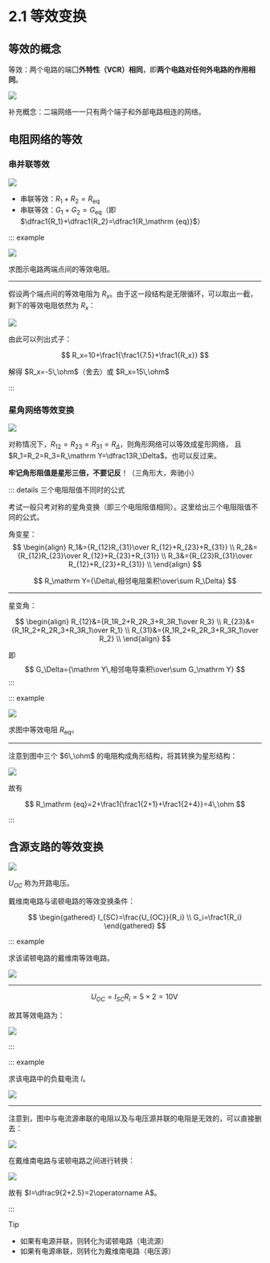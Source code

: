 # 2.1 等效变换

## 等效的概念

等效：两个电路的端囗**外特性（VCR）相同**，即**两个电路对任何外电路的作用相同**。

![](./images/circ-eq.svg)

补充概念：二端网络一一只有两个端子和外部电路相连的网络。

## 电阻网络的等效

### 串并联等效

![](./images/sp-eq.svg)

- 串联等效：$R_1+R_2=R_\mathrm {eq}$
- 串联等效：$G_1+G_2=G_\mathrm {eq}$（即 $\dfrac1{R_1}+\dfrac1{R_2}=\dfrac1{R_\mathrm {eq}}$）

::: example

![](./images/sp-eq-example.svg)

求图示电路两端点间的等效电阻。

---

假设两个端点间的等效电阻为 $R_x$。由于这一段结构是无限循环，可以取出一截，剩下的等效电阻依然为 $R_x$：

![](./images/sp-eq-example-ana.svg)

由此可以列出式子：

$$
R_x=10+\frac1{\frac1{7.5}+\frac1{R_x}}
$$

解得 $R_x=-5\,\ohm$（舍去）或 $R_x=15\,\ohm$

:::

### 星角网络等效变换

![](./images/dy-eq.svg)

对称情况下，$R_{12}=R_{23}=R_{31}=R_\Delta$，则角形网络可以等效成星形网络， 且 $R_1=R_2=R_3=R_\mathrm Y=\dfrac13R_\Delta$。也可以反过来。

**牢记角形阻值是星形三倍，不要记反**！（三角形大，奔驰小）

::: details 三个电阻阻值不同时的公式

考试一般只考对称的星角变换（即三个电阻阻值相同）。这里给出三个电阻阻值不同的公式。

角变星：
$$
\begin{align}
R_1&={R_{12}R_{31}\over R_{12}+R_{23}+R_{31}} \\
R_2&={R_{12}R_{23}\over R_{12}+R_{23}+R_{31}} \\
R_3&={R_{23}R_{31}\over R_{12}+R_{23}+R_{31}} \\
\end{align}
$$

$$
R_\mathrm Y={\Delta\,相邻电阻乘积\over\sum R_\Delta}
$$

---

星变角：

$$
\begin{align}
R_{12}&={R_1R_2+R_2R_3+R_3R_1\over R_3} \\
R_{23}&={R_1R_2+R_2R_3+R_3R_1\over R_1} \\
R_{31}&={R_1R_2+R_2R_3+R_3R_1\over R_2} \\
\end{align}
$$

即
$$
G_\Delta={\mathrm Y\,相邻电导乘积\over\sum G_\mathrm Y}
$$
:::

::: example

![](./images/dy-eq-example.svg)

求图中等效电阻 $R_\mathrm {eq}$。

---

注意到图中三个 $6\,\ohm$ 的电阻构成角形结构，将其转换为星形结构：

![](./images/dy-eq-example-ana.svg)

故有

$$
R_\mathrm {eq}=2+\frac1{\frac1{2+1}+\frac1{2+4}}=4\,\ohm
$$

:::

## 含源支路的等效变换

![](./images/src-eq.svg)

$U_{OC}$ 称为开路电压。

戴维南电路与诺顿电路的等效变换条件：

$$
\begin{gathered}
I_{SC}=\frac{U_{OC}}{R_i} \\
G_i=\frac1{R_i}
\end{gathered}
$$

::: example

求该诺顿电路的戴维南等效电路。

![](./images/src-eq-exa-1.svg)

---

$$
U_{OC}=I_{SC}R_i=5\times2=10\operatorname V
$$

故其等效电路为：

![](./images/src-eq-exa-2.svg)

:::

::: example

求该电路中的负载电流 $I$。

![](./images/src-eq-exa-3.svg)

---

注意到，图中与电流源串联的电阻以及与电压源并联的电阻是无效的，可以直接删去：

![](./images/src-eq-exa-4.svg)

在戴维南电路与诺顿电路之间进行转换：

![](./images/src-eq-exa-5.svg)

故有 $I=\dfrac9{2+2.5}=2\operatorname A$。

:::

> [!tip]
>
> - 如果有电源并联，则转化为诺顿电路（电流源）
> - 如果有电源串联，则转化为戴维南电路（电压源）
